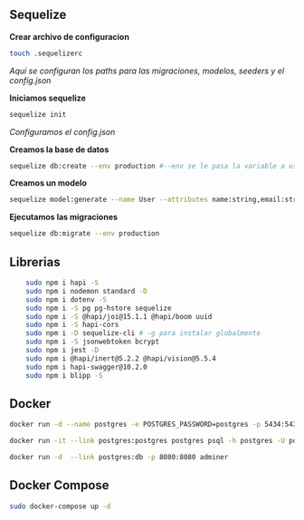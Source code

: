 ## Sequelize

**Crear archivo de configuracion**

``` bash
touch .sequelizerc
```
*Aqui se configuran los paths para las migraciones, modelos, seeders y el config.json*

**Iniciamos sequelize**
``` bash
sequelize init
```
*Configuramos el config.json*

**Creamos la base de datos**
``` bash
sequelize db:create --env production #--env se le pasa la variable a usar
```
**Creamos un modelo**
```sh
sequelize model:generate --name User --attributes name:string,email:string,password:string
```
**Ejecutamos las migraciones**
```sh
sequelize db:migrate --env production
```

## Librerias
``` bash
    sudo npm i hapi -S
    sudo npm i nodemon standard -D
    sudo npm i dotenv -S
    sudo npm i -S pg pg-hstore sequelize 
    sudo npm i -S @hapi/joi@15.1.1 @hapi/boom uuid
    sudo npm i -S hapi-cors
    sudo npm i -D sequelize-cli # -g para instalar globalmente
    sudo npm i -S jsonwebtoken bcrypt
    sudo npm i jest -D
    sudo npm i @hapi/inert@5.2.2 @hapi/vision@5.5.4
    sudo npm i hapi-swagger@10.2.0
    sudo npm i blipp -S
```

## Docker 
``` bash
docker run -d --name postgres -e POSTGRES_PASSWORD=postgres -p 5434:5432 postgres

docker run -it --link postgres:postgres postgres psql -h postgres -U postgres

docker run -d  --link postgres:db -p 8080:8080 adminer
```

## Docker Compose
```sh
sudo docker-compose up -d
```